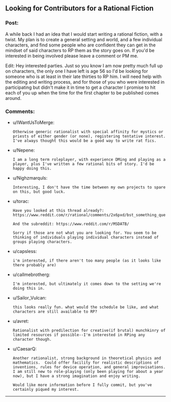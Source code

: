 ## Looking for Contributors for a Rational Fiction

### Post:

A while back I had an idea that I would start writing a rational fiction, with a twist. My plan is to create a general setting and world, and a few individual characters, and find some people who are confident they can get in the mindset of said characters to RP them as the story goes on. If you'd be interested in being involved please leave a comment or PM me.

Edit: Hey interested parties. Just so you know I am now pretty much full up on characters, the only one I have left is age 56 so I'd be looking for someone who is at least in their late thirties to RP him. I will need help with the editing and writing process, and for those of you who were interested in participating but didn't make it in time to get a character I promise to hit each of you up when the time for the first chapter to be published comes around.

### Comments:

- u/IWantUsToMerge:
  ```
  Otherwise generic rationalist with special affinity for mystics or priests of either gender (or none), registering tentative interest. I've always thought this would be a good way to write rat fics.
  ```

- u/Nepene:
  ```
  I am a long term roleplayer, with experience DMing and playing as a player, plus I've written a few rational bits of story. I'd be happy doing this.
  ```

- u/Nighzmarquls:
  ```
  Interesting, I don't have the time between my own projects to spare on this, but good luck.
  ```

- u/torac:
  ```
  Have you looked at this thread already?: https://www.reddit.com/r/rational/comments/2x6pxd/bst_something_quest/

  And the subreddit: https://www.reddit.com/r/MSDATB/

  Sorry if those are not what you are looking for. You seem to be thinking of individuals playing individual characters instead of groups playing characters.
  ```

- u/capsless:
  ```
  i'm interested, if there aren't too many people (as it looks like there probably are)
  ```

- u/callmebrotherg:
  ```
  I'm interested, but ultimately it comes down to the setting we're doing this in.
  ```

- u/Sailor_Vulcan:
  ```
  this looks really fun. what would the schedule be like, and what characters are still available to RP?
  ```

- u/avret:
  ```
  Rationalist with predilection for creative(if brutal) munchkinry of limited resources if possible--I'm interested in RPing any character though.
  ```

- u/CaesarQ:
  ```
  Another rationalist, strong background in theoretical physics and mathematics.  Could offer facility for realistic descriptions of inventions, rules for device operation, and general improvisations.  I am still new to role-playing (only been playing for about a year now), but I have a strong imagination and enjoy writing.

  Would like more information before I fully commit, but you've certainly piqued my interest.
  ```

---

